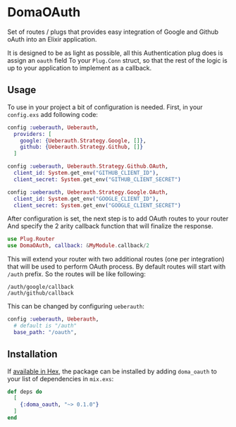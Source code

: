 # DomaOAuth

Set of routes / plugs that provides easy integration of Google and Github oAuth into an Elixir application.

It is designed to be as light as possible, all this Authentication plug does is assign an `oauth` field
To your `Plug.Conn` struct, so that the rest of the logic is up to your application to implement as a callback.

## Usage

To use in your project a bit of configuration is needed.
First, in your `config.exs` add following code:

```elixir
config :ueberauth, Ueberauth,
  providers: [
    google: {Ueberauth.Strategy.Google, []},
    github: {Ueberauth.Strategy.Github, []}
  ]

config :ueberauth, Ueberauth.Strategy.Github.OAuth,
  client_id: System.get_env("GITHUB_CLIENT_ID"),
  client_secret: System.get_env("GITHUB_CLIENT_SECRET")

config :ueberauth, Ueberauth.Strategy.Google.OAuth,
  client_id: System.get_env("GOOGLE_CLIENT_ID"),
  client_secret: System.get_env("GOOGLE_CLIENT_SECRET")
```

After configuration is set, the next step is to add OAuth routes to your router
And specify the 2 arity callback function that will finalize the response.

```elixir
use Plug.Router
use DomaOAuth, callback: &MyModule.callback/2
```

This will extend your router with two additional routes (one per integration) that will be used to perform OAuth process.
By default routes will start with `/auth` prefix. So the routes will be like following:
```
/auth/google/callback
/auth/github/callback
```

This can be changed by configuring `ueberauth`:

```elixir
config :ueberauth, Ueberauth,
  # default is "/auth"
  base_path: "/oauth",
```

## Installation

If [available in Hex](https://hex.pm/docs/publish), the package can be installed
by adding `doma_oauth` to your list of dependencies in `mix.exs`:

```elixir
def deps do
  [
    {:doma_oauth, "~> 0.1.0"}
  ]
end
```
